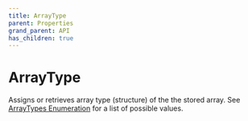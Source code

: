 ```yaml
---
title: ArrayType
parent: Properties
grand_parent: API
has_children: true 
---
```


# ArrayType

Assigns or retrieves array type (structure) of the the stored array. See [ArrayTypes Enumeration](https://senipah.github.io/VBA-Better-Array/api/enumerations/ArrayType_Enumeration.html) for a list of possible values.
